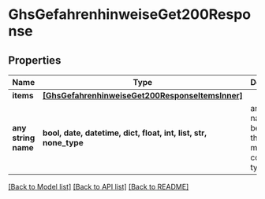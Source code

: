 # GhsGefahrenhinweiseGet200Response


## Properties
Name | Type | Description | Notes
------------ | ------------- | ------------- | -------------
**items** | [**[GhsGefahrenhinweiseGet200ResponseItemsInner]**](GhsGefahrenhinweiseGet200ResponseItemsInner.md) |  | [optional] 
**any string name** | **bool, date, datetime, dict, float, int, list, str, none_type** | any string name can be used but the value must be the correct type | [optional]

[[Back to Model list]](../README.md#documentation-for-models) [[Back to API list]](../README.md#documentation-for-api-endpoints) [[Back to README]](../README.md)


